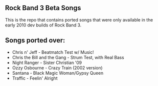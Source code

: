 ## Rock Band 3 Beta Songs

This is the repo that contains ported songs that were only available in the early 2010 dev builds of Rock Band 3.

## Songs ported over:
* Chris n' Jeff - Beatmatch Test w/ Music!
* Chris the Bill and the Gang - Strum Test, with Real Bass
* Night Ranger - Sister Christian '09
* Ozzy Osbourne - Crazy Train (2002 version)
* Santana - Black Magic Woman/Gypsy Queen
* Traffic - Feelin' Alright